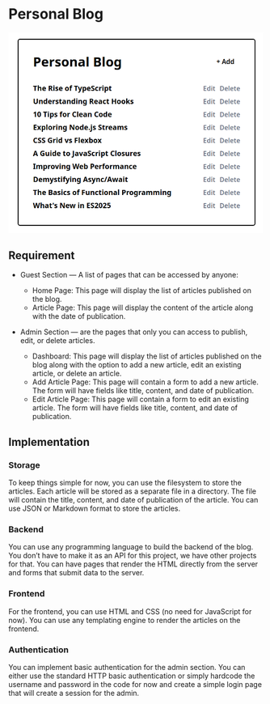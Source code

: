 # Personal Blog

![alt text](../assets/personal-blog.png)

## Requirement

- Guest Section — A list of pages that can be accessed by anyone:

  - Home Page: This page will display the list of articles published on the blog.
  - Article Page: This page will display the content of the article along with the date of publication.

- Admin Section — are the pages that only you can access to publish, edit, or delete articles.

  - Dashboard: This page will display the list of articles published on the blog along with the option to add a new article, edit an existing article, or delete an article.
  - Add Article Page: This page will contain a form to add a new article. The form will have fields like title, content, and date of publication.
  - Edit Article Page: This page will contain a form to edit an existing article. The form will have fields like title, content, and date of publication.

## Implementation

### Storage

To keep things simple for now, you can use the filesystem to store the articles. Each article will be stored as a separate file in a directory. The file will contain the title, content, and date of publication of the article. You can use JSON or Markdown format to store the articles.

### Backend

You can use any programming language to build the backend of the blog. You don’t have to make it as an API for this project, we have other projects for that. You can have pages that render the HTML directly from the server and forms that submit data to the server.

### Frontend

For the frontend, you can use HTML and CSS (no need for JavaScript for now). You can use any templating engine to render the articles on the frontend.

### Authentication

You can implement basic authentication for the admin section. You can either use the standard HTTP basic authentication or simply hardcode the username and password in the code for now and create a simple login page that will create a session for the admin.

